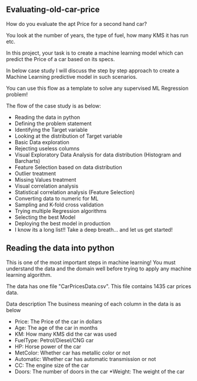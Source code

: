 ## Evaluating-old-car-price

How do you evaluate the apt Price for a second hand car?

You look at the number of years, the type of fuel, how many KMS it has run etc.

In this project, your task is to create a machine learning model which can predict the Price of a car based on its specs.

In below case study I will discuss the step by step approach to create a Machine Learning predictive model in such scenarios.

You can use this flow as a template to solve any supervised ML Regression problem!

The flow of the case study is as below:

* Reading the data in python
* Defining the problem statement
* Identifying the Target variable
* Looking at the distribution of Target variable
* Basic Data exploration
* Rejecting useless columns
* Visual Exploratory Data Analysis for data distribution (Histogram and Barcharts)
* Feature Selection based on data distribution
* Outlier treatment
* Missing Values treatment
* Visual correlation analysis
* Statistical correlation analysis (Feature Selection)
* Converting data to numeric for ML
* Sampling and K-fold cross validation
* Trying multiple Regression algorithms
* Selecting the best Model
* Deploying the best model in production
* I know its a long list!! Take a deep breath... and let us get started!

## Reading the data into python
This is one of the most important steps in machine learning! You must understand the data and the domain well before trying to apply any machine learning algorithm.

The data has one file "CarPricesData.csv". This file contains 1435 car prices data.

Data description
The business meaning of each column in the data is as below

* Price: The Price of the car in dollars
* Age: The age of the car in months
* KM: How many KMS did the car was used
* FuelType: Petrol/Diesel/CNG car
* HP: Horse power of the car
* MetColor: Whether car has metallic color or not
* Automatic: Whether car has automatic transmission or not
* CC: The engine size of the car
* Doors: The number of doors in the car
*Weight: The weight of the car
